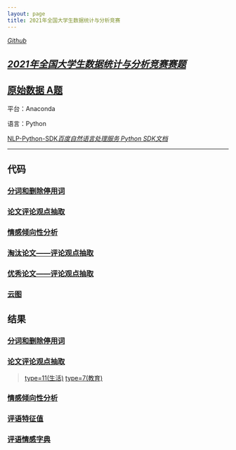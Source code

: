 ```yaml
---
layout: page
title: 2021年全国大学生数据统计与分析竞赛
---
```

[*Github*](https://github.com/chenxiaolong2019/Data-Statistics-and-Analysis-Competition)

## [*2021年全国大学生数据统计与分析竞赛赛题*](https://github.com/chenxiaolong2019/Data-Statistics-and-Analysis-Competition/2021年全国大学生数据统计与分析竞赛赛题.zip)
## [原始数据 A题](https://github.com/chenxiaolong2019/Data-Statistics-and-Analysis-Competition/A题.docx)

平台：Anaconda

语言：Python

[NLP-Python-SDK*百度自然语言处理服务 Python SDK文档*](https://ai.baidu.com/ai-doc/NLP/tk6z52b9z)

---

## **代码**
### [分词和删除停用词](https://github.com/chenxiaolong2019/Data-Statistics-and-Analysis-Competition/分词和删除停用词.py)
### [论文评论观点抽取](https://github.com/chenxiaolong2019/Data-Statistics-and-Analysis-Competition/论文评论观点抽取.py)
### [情感倾向性分析](https://github.com/chenxiaolong2019/Data-Statistics-and-Analysis-Competition/情感倾向性分析.py)
### [淘汰论文——评论观点抽取](https://github.com/chenxiaolong2019/Data-Statistics-and-Analysis-Competition/淘汰论文——评论观点抽取.py)
### [优秀论文——评论观点抽取](https://github.com/chenxiaolong2019/Data-Statistics-and-Analysis-Competition/优秀论文——评论观点抽取.py)
### [云图](https://github.com/chenxiaolong2019/Data-Statistics-and-Analysis-Competition/云图.py)

## **结果**
### [分词和删除停用词](https://github.com/chenxiaolong2019/Data-Statistics-and-Analysis-Competition/result)
### [论文评论观点抽取](https://github.com/chenxiaolong2019/Data-Statistics-and-Analysis-Competition/result)
> [type=11(生活)](https://github.com/chenxiaolong2019/Data-Statistics-and-Analysis-Competition/result)
> [type=7(教育)](https://github.com/chenxiaolong2019/Data-Statistics-and-Analysis-Competition/result)
### [情感倾向性分析](https://github.com/chenxiaolong2019/Data-Statistics-and-Analysis-Competition/result)
### [评语特征值](https://github.com/chenxiaolong2019/Data-Statistics-and-Analysis-Competition/result)
### [评语情感字典](https://github.com/chenxiaolong2019/Data-Statistics-and-Analysis-Competition/result)
